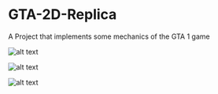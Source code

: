 # GTA-2D-Replica

A Project that implements some mechanics of the GTA 1 game

![alt text](https://imgur.com/4Y4NEmk)

![alt text](https://i.imgur.com/GyHtndT.png)

![alt text](https://imgur.com/dK7JoWC)
